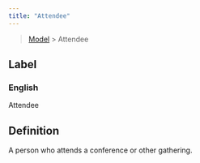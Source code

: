 ```yaml
---
title: "Attendee"
---
```


> [Model](../../) > Attendee

## Label

### English
Attendee


## Definition
   A person who attends a conference or other gathering. 


    
